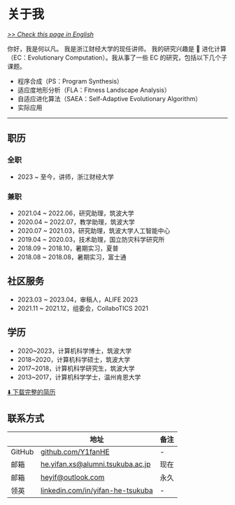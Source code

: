 # 关于我

[*>> Check this page in English*](/aboutme/)

你好，我是何以凡。 我是浙江财经大学的现任讲师。 我的研究兴趣是 🧬 进化计算（EC：Evolutionary Computation）。我从事了一些 EC 的研究，包括以下几个子课题。

- 程序合成（PS：Program Synthesis）
- 适应度地形分析（FLA：Fitness Landscape Analysis）
- 自适应进化算法（SAEA：Self-Adaptive Evolutionary Algorithm）
- 实际应用

---

## 职历

### 全职

- 2023 ~ 至今，讲师，浙江财经大学

### 兼职

- 2021.04 ~ 2022.06，研究助理，筑波大学
- 2020.04 ~ 2022.07，教学助理，筑波大学
- 2020.07 ~ 2021.03，研究助理，筑波大学人工智能中心
- 2019.04 ~ 2020.03，技术助理，国立防灾科学研究所
- 2018.09 ~ 2018.10，暑期实习，夏普
- 2018.08 ~ 2018.08，暑期实习，富士通

## 社区服务

- 2023.03 ~ 2023.04，审稿人，ALIFE 2023
- 2021.11 ~ 2021.12，组委会，CollaboTICS 2021

## 学历

- 2020~2023，计算机科学博士，筑波大学
- 2018~2020，计算机科学硕士，筑波大学
- 2017~2018，计算机科学研究生，筑波大学
- 2013~2017，计算机科学学士，温州肯恩大学

[⬇️ 下载完整的简历](yifan.2023.03.cn.pdf)

## 联系方式

| | 地址 | 备注 |
| - | - | - |
| GitHub | [github.com/Y1fanHE](https://github.com/Y1fanHE) | - |
| 邮箱 | [he.yifan.xs@alumni.tsukuba.ac.jp](mailto:he.yifan.xs@alumni.tsukuba.ac.jp) | 现在 |
| 邮箱 | [heyif@outlook.com](mailto:heyif@outlook.com) | 永久 |
| 领英 | [linkedin.com/in/yifan-he-tsukuba](https://linkedin.com/in/yifan-he-tsukuba) | - |
